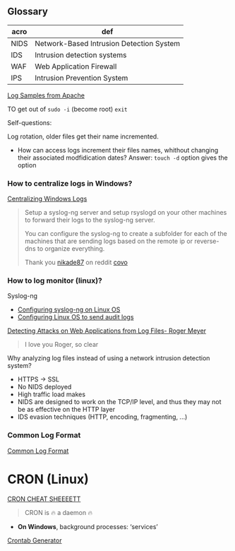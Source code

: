 ## Glossary 
| acro | def |
|-|-|
|NIDS|Network-Based Intrusion Detection System|
|IDS|Intrusion detection systems|
|WAF|Web Application Firewall|
|IPS|Intrusion Prevention System


[Log Samples from Apache ](htps://www.ossec.net/docs/log_samples/apache/apache.html#apache-access-log-failure-code-4xx)


TO get out of `sudo -i` (become root) `exit` 

Self-questions:

Log rotation, older files get their name incremented. 
- How can access logs increment their files names, whithout changing their associated modfidication dates?
Answer: `touch -d` option gives the option

### How to centralize logs in Windows?
[Centralizing Windows Logs](https://www.loggly.com/ultimate-guide/centralizing-windows-logs/)



> Setup a syslog-ng server and setup rsyslogd on your other machines to forward their logs to the syslog-ng server.
>
> You can configure the syslog-ng to create a subfolder for each of the machines that are sending logs based on the remote ip or reverse-dns to organize everything.
>
> Thank you [nikade87](https://www.reddit.com/user/nikade87/) on reddit [covo](https://www.reddit.com/r/selfhosted/comments/1031chv/simple_way_to_centralize_my_server_logs/)

### How to log monitor (linux)?
Syslog-ng
- [Configuring syslog-ng on Linux OS](https://www.ibm.com/docs/en/dsm?topic=os-configuring-syslog-ng-linux)
- [Configuring Linux OS to send audit logs](https://www.ibm.com/docs/en/dsm?topic=os-configuring-linux-send-audit-logs)




[Detecting Attacks on Web Applications from Log Files- Roger Meyer](https://sansorg.egnyte.com/dl/jmtbTzYCuX)
> I love you Roger, so clear



Why analyzing log files instead of using a network intrusion detection system?
- HTTPS -> SSL
- No NIDS deployed
- High traffic load makes
- NIDS are designed to work on the TCP/IP level, and thus they may not be as effective on the HTTP layer
- IDS evasion techniques (HTTP, encoding, fragmenting, ...)


### Common Log Format
[Common Log Format](https://www.oreilly.com/library/view/regular-expressions-cookbook/9781449327453/ch07s12.html)


# CRON (Linux)
[CRON CHEAT SHEEEETT ](https://devhints.io/cron)
> CRON is 🔥 a daemon 🔥
- **On Windows**, background processes: ‘services’

[Crontab Generator](https://crontab-generator.org/)






